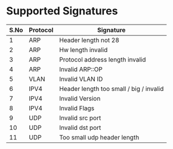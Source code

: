 # Supported Signatures

| S.No | Protocol | Signature |
|------|----------|-----------|
| 1 | ARP | Header length not 28 |
| 2 | ARP | Hw length invalid |
| 3 | ARP | Protocol address length invalid |
| 4 | ARP | Invalid ARP::OP |
| 5 | VLAN | Invalid VLAN ID |
| 6 | IPV4 | Header length too small / big / invalid |
| 7 | IPV4 | Invalid Version |
| 8 | IPV4 | Invalid Flags |
| 9 | UDP | Invalid src port |
| 10 | UDP | Invalid dst port |
| 11 | UDP | Too small udp header length |

